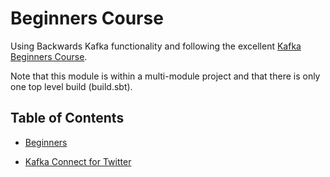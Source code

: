 # Beginners Course

Using Backwards Kafka functionality and following the excellent [Kafka Beginners Course](https://www.udemy.com/apache-kafka/learn/v4/overview).

Note that this module is within a multi-module project and that there is only one top level build (build.sbt).

## Table of Contents

- [Beginners](docs/beginners.md)

- [Kafka Connect for Twitter](docs/twitter-kafka-connect.md)